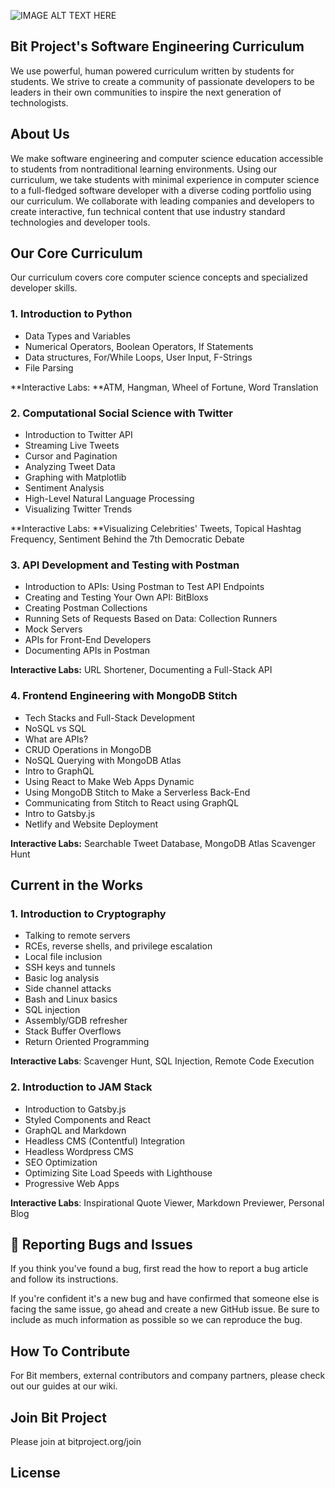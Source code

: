 ![IMAGE ALT TEXT HERE](https://i.ibb.co/3yxGfdr/Bit-Project-3.png)
## Bit Project's Software Engineering Curriculum
We use powerful, human powered curriculum written by students for students. We strive to create a community of passionate developers to be leaders in their own communities to inspire the next generation of technologists.

## About Us
We make software engineering and computer science education accessible to students from nontraditional learning environments. Using our curriculum, we take students with minimal experience in computer science to a full-fledged software developer with a diverse coding portfolio using our curriculum. We collaborate with leading companies and developers to create interactive, fun technical content that use industry standard technologies and developer tools.

## Our Core Curriculum
Our curriculum covers core computer science concepts and specialized developer skills. 

### 1. Introduction to Python

* Data Types and Variables
* Numerical Operators, Boolean Operators, If Statements
* Data structures, For/While Loops, User Input, F-Strings
* File Parsing

**Interactive Labs: **ATM, Hangman, Wheel of Fortune, Word Translation

### 2. Computational Social Science with Twitter

* Introduction to Twitter API
* Streaming Live Tweets
* Cursor and Pagination
* Analyzing Tweet Data
* Graphing with Matplotlib
* Sentiment Analysis
* High-Level Natural Language Processing
* Visualizing Twitter Trends

**Interactive Labs: **Visualizing Celebrities' Tweets, Topical Hashtag Frequency, Sentiment Behind the 7th Democratic Debate 

### 3. API Development and Testing with Postman

* Introduction to APIs: Using Postman to Test API Endpoints 
* Creating and Testing Your Own API: BitBloxs 
* Creating Postman Collections
* Running Sets of Requests Based on Data: Collection Runners 
* Mock Servers
* APIs for Front-End Developers 
* Documenting APIs in Postman 

**Interactive Labs:** URL Shortener, Documenting a Full-Stack API 

### 4. Frontend Engineering with MongoDB Stitch

* Tech Stacks and Full-Stack Development
* NoSQL vs SQL
* What are APIs?
* CRUD Operations in MongoDB
* NoSQL Querying with MongoDB Atlas
* Intro to GraphQL
* Using React to Make Web Apps Dynamic
* Using MongoDB Stitch to Make a Serverless Back-End
* Communicating from Stitch to React using GraphQL
* Intro to Gatsby.js
* Netlify and Website Deployment

**Interactive Labs:** Searchable Tweet Database, MongoDB Atlas Scavenger Hunt 

## Current in the Works
### 1. Introduction to Cryptography
  - Talking to remote servers
  - RCEs, reverse shells, and privilege escalation
  - Local file inclusion
  - SSH keys and tunnels
  - Basic log analysis
  - Side channel attacks
  - Bash and Linux basics
  - SQL injection
  - Assembly/GDB refresher
  - Stack Buffer Overflows
  - Return Oriented Programming

  <b>Interactive Labs</b>: Scavenger Hunt, SQL Injection, Remote Code Execution

### 2. Introduction to JAM Stack
  - Introduction to Gatsby.js
  - Styled Components and React
  - GraphQL and Markdown 
  - Headless CMS (Contentful) Integration
  - Headless Wordpress CMS
  - SEO Optimization
  - Optimizing Site Load Speeds with Lighthouse 
  - Progressive Web Apps

 <b>Interactive Labs</b>: Inspirational Quote Viewer, Markdown Previewer, Personal Blog

## 🐛 Reporting Bugs and Issues
If you think you've found a bug, first read the how to report a bug article and follow its instructions.

If you're confident it's a new bug and have confirmed that someone else is facing the same issue, go ahead and create a new GitHub issue. Be sure to include as much information as possible so we can reproduce the bug.

## How To Contribute
For Bit members, external contributors and company partners, please check out our guides at our wiki. 

## Join Bit Project 
Please join at bitproject.org/join

## License

